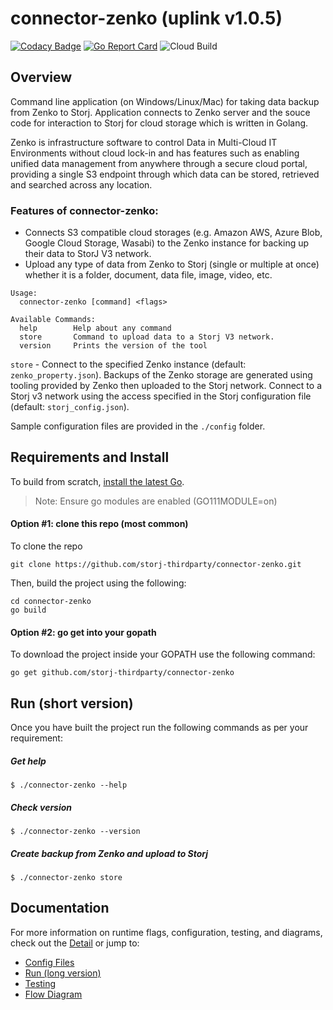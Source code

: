 # connector-zenko (uplink v1.0.5)

[![Codacy Badge](https://api.codacy.com/project/badge/Grade/b76faa16299a4236ad85baa9f39b7294)](https://app.codacy.com/gh/storj-thirdparty/connector-zenko?utm_source=github.com&utm_medium=referral&utm_content=storj-thirdparty/connector-zenko&utm_campaign=Badge_Grade_Dashboard)
[![Go Report Card](https://goreportcard.com/badge/github.com/storj-thirdparty/connector-zenko)](https://goreportcard.com/report/github.com/storj-thirdparty/connector-zenko)
![Cloud Build](https://storage.googleapis.com/storj-utropic-services-badges/builds/connector-zenko/branches/master.svg)

## Overview

Command line application (on Windows/Linux/Mac) for taking data backup from Zenko to Storj. Application connects to Zenko server and the souce code for interaction to Storj for cloud storage which is written in Golang.

Zenko is infrastructure software to control Data in Multi-Cloud IT Environments without cloud lock-in and has features such as enabling unified data management from anywhere through a secure cloud portal, providing a single S3 endpoint through which data can be stored, retrieved and searched across any location.

### Features of connector-zenko:

* Connects S3 compatible cloud storages (e.g. Amazon AWS, Azure Blob, Google Cloud Storage, Wasabi) to the Zenko instance for backing up their data to StorJ V3 network.
* Upload any type of data from Zenko to Storj (single or multiple at once) whether it is a folder, document, data file, image, video, etc.
```
Usage:
  connector-zenko [command] <flags>

Available Commands:
  help        Help about any command
  store       Command to upload data to a Storj V3 network.
  version     Prints the version of the tool
```  
  
```store``` - Connect to the specified Zenko instance (default: ```zenko_property.json```). Backups of the Zenko storage are generated using tooling provided by Zenko then uploaded to the Storj network. Connect to a Storj v3 network using the access specified in the Storj configuration file (default: ```storj_config.json```).

Sample configuration files are provided in the ```./config``` folder.

## Requirements and Install

To build from scratch, [install the latest Go](https://golang.org/doc/install#install).

> Note: Ensure go modules are enabled (GO111MODULE=on)

#### Option #1: clone this repo (most common)

To clone the repo

```
git clone https://github.com/storj-thirdparty/connector-zenko.git
```

Then, build the project using the following:

```
cd connector-zenko
go build
```

#### Option #2: go get into your gopath

To download the project inside your GOPATH use the following command:

```
go get github.com/storj-thirdparty/connector-zenko
```

## Run (short version)

Once you have built the project run the following commands as per your requirement:

##### Get help

```
$ ./connector-zenko --help
```

##### Check version

```
$ ./connector-zenko --version
```

##### Create backup from Zenko and upload to Storj

```
$ ./connector-zenko store
```

## Documentation

For more information on runtime flags, configuration, testing, and diagrams, check out the [Detail](//github.com/storj-thirdparty/connector-zenko/wiki) or jump to:

* [Config Files](//github.com/storj-thirdparty/connector-zenko/wiki/#config-files)
* [Run (long version)](//github.com/storj-thirdparty/connector-zenko/wiki/#run)
* [Testing](//github.com/storj-thirdparty/connector-zenko/wiki/#testing)
* [Flow Diagram](//github.com/storj-thirdparty/connector-zenko/wiki/#flow-diagram)
